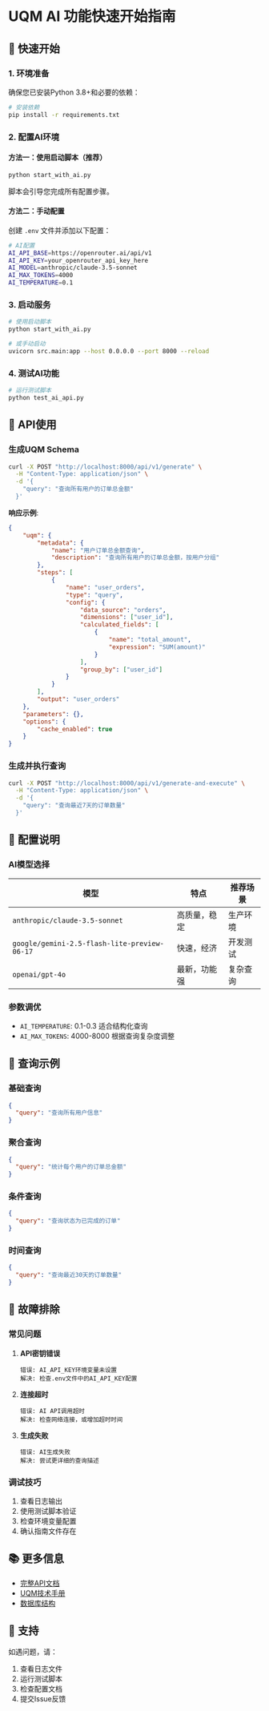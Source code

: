 # UQM AI 功能快速开始指南

## 🚀 快速开始

### 1. 环境准备

确保您已安装Python 3.8+和必要的依赖：

```bash
# 安装依赖
pip install -r requirements.txt
```

### 2. 配置AI环境

#### 方法一：使用启动脚本（推荐）

```bash
python start_with_ai.py
```

脚本会引导您完成所有配置步骤。

#### 方法二：手动配置

创建 `.env` 文件并添加以下配置：

```bash
# AI配置
AI_API_BASE=https://openrouter.ai/api/v1
AI_API_KEY=your_openrouter_api_key_here
AI_MODEL=anthropic/claude-3.5-sonnet
AI_MAX_TOKENS=4000
AI_TEMPERATURE=0.1
```

### 3. 启动服务

```bash
# 使用启动脚本
python start_with_ai.py

# 或手动启动
uvicorn src.main:app --host 0.0.0.0 --port 8000 --reload
```

### 4. 测试AI功能

```bash
# 运行测试脚本
python test_ai_api.py
```

## 📖 API使用

### 生成UQM Schema

```bash
curl -X POST "http://localhost:8000/api/v1/generate" \
  -H "Content-Type: application/json" \
  -d '{
    "query": "查询所有用户的订单总金额"
  }'
```

**响应示例**:
```json
{
    "uqm": {
        "metadata": {
            "name": "用户订单总金额查询",
            "description": "查询所有用户的订单总金额，按用户分组"
        },
        "steps": [
            {
                "name": "user_orders",
                "type": "query",
                "config": {
                    "data_source": "orders",
                    "dimensions": ["user_id"],
                    "calculated_fields": [
                        {
                            "name": "total_amount",
                            "expression": "SUM(amount)"
                        }
                    ],
                    "group_by": ["user_id"]
                }
            }
        ],
        "output": "user_orders"
    },
    "parameters": {},
    "options": {
        "cache_enabled": true
    }
}
```

### 生成并执行查询

```bash
curl -X POST "http://localhost:8000/api/v1/generate-and-execute" \
  -H "Content-Type: application/json" \
  -d '{
    "query": "查询最近7天的订单数量"
  }'
```

## 🔧 配置说明

### AI模型选择

| 模型 | 特点 | 推荐场景 |
|------|------|----------|
| `anthropic/claude-3.5-sonnet` | 高质量，稳定 | 生产环境 |
| `google/gemini-2.5-flash-lite-preview-06-17` | 快速，经济 | 开发测试 |
| `openai/gpt-4o` | 最新，功能强 | 复杂查询 |

### 参数调优

- `AI_TEMPERATURE`: 0.1-0.3 适合结构化查询
- `AI_MAX_TOKENS`: 4000-8000 根据查询复杂度调整

## 🎯 查询示例

### 基础查询
```json
{
  "query": "查询所有用户信息"
}
```

### 聚合查询
```json
{
  "query": "统计每个用户的订单总金额"
}
```

### 条件查询
```json
{
  "query": "查询状态为已完成的订单"
}
```

### 时间查询
```json
{
  "query": "查询最近30天的订单数量"
}
```

## 🐛 故障排除

### 常见问题

1. **API密钥错误**
   ```
   错误: AI_API_KEY环境变量未设置
   解决: 检查.env文件中的AI_API_KEY配置
   ```

2. **连接超时**
   ```
   错误: AI API调用超时
   解决: 检查网络连接，或增加超时时间
   ```

3. **生成失败**
   ```
   错误: AI生成失败
   解决: 尝试更详细的查询描述
   ```

### 调试技巧

1. 查看日志输出
2. 使用测试脚本验证
3. 检查环境变量配置
4. 确认指南文件存在

## 📚 更多信息

- [完整API文档](AI_API_README.md)
- [UQM技术手册](../UQM_JSON_SCHEMA_权威技术参考手册.md)
- [数据库结构](../数据库表结构简化描述.md)

## 🤝 支持

如遇问题，请：

1. 查看日志文件
2. 运行测试脚本
3. 检查配置文档
4. 提交Issue反馈 